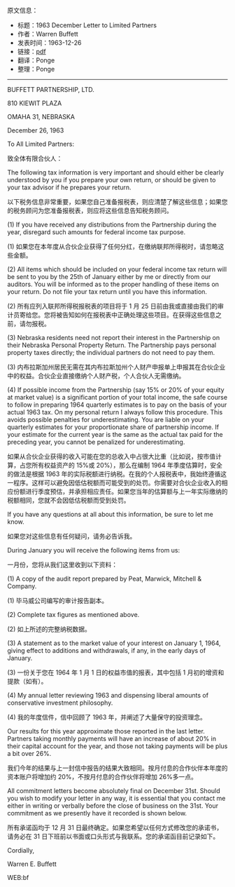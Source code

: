原文信息：

- 标题：1963 December Letter to Limited Partners
- 作者：Warren Buffett
- 发表时间：1963-12-26
- 链接：[pdf](https://www.rbcpa.com/wp-content/uploads/2016/12/1963.12.26.pdf)
- 翻译：Ponge
- 整理：Ponge

---

BUFFETT PARTNERSHIP, LTD. 

810 KIEWIT PLAZA 

OMAHA 31, NEBRASKA

December 26, 1963

To All Limited Partners:

致全体有限合伙人：

The following tax information is very important and should either be clearly understood by you if you prepare your own return, or should be given to your tax advisor if he prepares your return.

以下税务信息非常重要，如果您自己准备报税表，则应清楚了解这些信息；如果您的税务顾问为您准备报税表，则应将这些信息告知税务顾问。

(1) If you have received any distributions from the Partnership during the year, disregard such amounts for federal income tax purpose.

(1) 如果您在本年度从合伙企业获得了任何分红，在缴纳联邦所得税时，请忽略这些金额。

(2) All items which should be included on your federal income tax return will be sent to you by the 25th of January either by me or directly from our auditors. You will be informed as to the proper handling of these items on your return. Do not file your tax return until you have this information.

(2) 所有应列入联邦所得税报税表的项目将于 1 月 25 日前由我或直接由我们的审计员寄给您。您将被告知如何在报税表中正确处理这些项目。在获得这些信息之前，请勿报税。

(3) Nebraska residents need not report their interest in the Partnership on their Nebraska Personal Property Return. The Partnership pays personal property taxes directly; the individual partners do not need to pay them.

(3) 内布拉斯加州居民无需在其内布拉斯加州个人财产申报单上申报其在合伙企业中的权益。合伙企业直接缴纳个人财产税，个人合伙人无需缴纳。

(4) If possible income from the Partnership (say 15% or 20% of your equity at market value) is a significant portion of your total income, the safe course to follow in preparing 1964 quarterly estimates is to pay on the basis of your actual 1963 tax. On my personal return I always follow this procedure. This avoids possible penalties for underestimating. You are liable on your quarterly estimates for your proportionate share of partnership income. If your estimate for the current year is the same as the actual tax paid for the preceding year, you cannot be penalized for underestimating.

如果从合伙企业获得的收入可能在您的总收入中占很大比重（比如说，按市值计算，占您所有权益资产的 15%或 20%），那么在编制 1964 年季度估算时，安全的做法是根据 1963 年的实际税额进行纳税。在我的个人报税表中，我始终遵循这一程序。这样可以避免因低估税额而可能受到的处罚。你需要对合伙企业收入的相应份额进行季度预估，并承担相应责任。如果您当年的估算额与上一年实际缴纳的税额相同，您就不会因低估税额而受到处罚。

If you have any questions at all about this information, be sure to let me know.

如果您对这些信息有任何疑问，请务必告诉我。

During January you will receive the following items from us:

一月份，您将从我们这里收到以下资料：

(1) A copy of the audit report prepared by Peat, Marwick, Mitchell & Company.

(1) 毕马威公司编写的审计报告副本。

(2) Complete tax figures as mentioned above.

(2) 如上所述的完整纳税数据。

(3) A statement as to the market value of your interest on January 1, 1964, giving effect to additions and withdrawals, if any, in the early days of January.

(3) 一份关于您在 1964 年 1 月 1 日的权益市值的报表，其中包括 1 月初的增资和提款（如有）。

(4) My annual letter reviewing 1963 and dispensing liberal amounts of conservative investment philosophy.

(4) 我的年度信件，信中回顾了 1963 年，并阐述了大量保守的投资理念。

Our results for this year approximate those reported in the last letter. Partners taking monthly payments will have an increase of about 20% in their capital account for the year, and those not taking payments will be plus a bit over 26%.

我们今年的结果与上一封信中报告的结果大致相同。按月付息的合作伙伴本年度的资本账户将增加约 20%，不按月付息的合作伙伴将增加 26%多一点。

All commitment letters become absolutely final on December 31st. Should you wish to modify your letter in any way, it is essential that you contact me either in writing or verbally before the close of business on the 31st. Your commitment as we presently have it recorded is shown below.

所有承诺函均于 12 月 31 日最终确定。如果您希望以任何方式修改您的承诺书，请务必在 31 日下班前以书面或口头形式与我联系。您的承诺函目前记录如下。

Cordially,

Warren E. Buffett

WEB:bf
